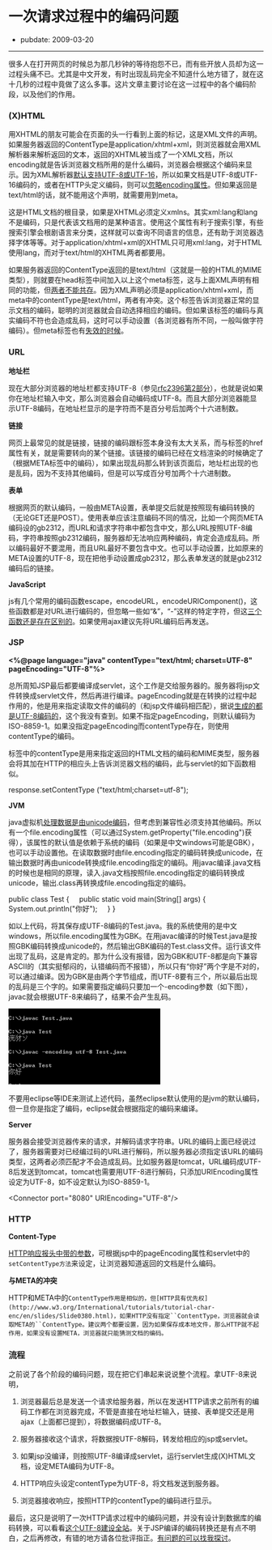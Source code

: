 # 一次请求过程中的编码问题

- pubdate: 2009-03-20

--------------------------


很多人在打开网页的时候总为那几秒钟的等待抱怨不已，而有些开放人员却为这一过程头痛不已。尤其是中文开发，有时出现乱码完全不知道什么地方错了，就在这十几秒的过程中竟做了这么多事。这片文章主要讨论在这一过程中的各个编码阶段，以及他们的作用。





### (X)HTML




<strong><?xml version="1.0" encoding="UTF-8" ?>
</strong>




用XHTML的朋友可能会在页面的头一行看到上面的标记，这是XML文件的声明。如果服务器返回的ContentType是application/xhtml+xml，则浏览器就会用XML解析器来解析返回的文本，返回的XHTML被当成了一个XML文档，所以encoding就是告诉浏览器文档所用的是什么编码，浏览器会根据这个编码来显示。因为XML解析器[默认支持UTF-8或UTF-16](http://www.w3.org/TR/2000/REC-xml-20001006#charencoding)，所以如果文档是UTF-8或UTF-16编码的，或者在HTTP头定义编码，则可以[忽略encoding属性](http://www.w3.org/International/geo/html-tech/tech-character.html#IDAL1RO)。但如果返回是text/html的话，就不能用这个声明，就需要用到meta。





<strong><html xmlns="http://www.w3.org/1999/xhtml" xml:lang="en" lang="en"></strong>




这是HTML文档的根目录，如果是XHTML必须定义xmlns。其实xml:lang和lang不是编码，只是代表该文档用的是某种语言。使用这个属性有利于搜索引擎，有些搜索引擎会根剧语言来分类，这样就可以查询不同语言的信息，还有助于浏览器选择字体等等。对于application/xhtml+xml的XHTML只可用xml:lang，对于HTML使用lang，而对于text/html的XHTML两者都要用。





<strong><meta http-equiv="content-type" content="text/html; charset=UTF-8" /></strong>




如果服务器返回的ContentType返回的是text/html（这就是一般的HTML的MIME类型），则就要在head标签中间加入以上这个meta标签，这与上面XML声明有相同的功能，但[两者不能共存](http://www.webreference.com/authoring/xhtml/coding/)。因为XML声明必须是application/xhtml+xml，而meta中的contentType是text/html，两者有冲突。这个标签告诉浏览器正常的显示文档的编码，聪明的浏览器就会自动选择相应的编码。但如果该标签的编码与真实编码不符也会造成乱码，这时可以手动设置（各浏览器有所不同，一般叫做字符编码）。但meta标签也有[失效的时候](http://jiwai.de/popomore/statuses/15907132)。





### URL




**地址栏**




现在大部分浏览器的地址栏都支持UTF-8（参见[rfc2396第2部分](http://www.ietf.org/rfc/rfc2396.txt)），也就是说如果你在地址栏输入中文，那么浏览器会自动编码成UTF-8。而且大部分浏览器能显示UTF-8编码，在地址栏显示的是字符而不是百分号后加两个十六进制数。




**链接**




网页上最常见的就是链接，链接的编码跟标签本身没有太大关系，而与标签的href属性有关，就是需要转向的某个链接。该链接的编码已经在文档渲染的时候确定了（根据META标签中的编码），如果出现乱码那么转到该页面后，地址栏出现的也是乱码，因为不支持其他编码，但是可以写成百分号加两个十六进制数。




**表单**




根据网页的默认编码，一般由META设置，表单提交后就是按照现有编码转换的（无论GET还是POST）。使用表单应该注意编码不同的情况，比如一个网页META编码设的gb2312，而URL和请求字符串中都包含中文，那么URL按照UTF-8编码，字符串按照gb2312编码，服务器却无法响应两种编码，肯定会造成乱码。所以编码最好不要混用，而且URL最好不要包含中文。也可以手动设置，比如原来的META设置的UTF-8，现在把他手动设置成gb2312，那么表单发送的就是gb2312编码后的链接。




**JavaScript**




js有几个常用的编码函数escape，encodeURL，encodeURIComponent()，这些函数都是对URL进行编码的，但忽略一些如“&”，“-”这样的特定字符，但这[三个函数还是存在区别的](http://looxiaohu.javaeye.com/blog/220334)。如果使用ajax建议先将URL编码后再发送。





### JSP




<strong><%@page language="java" contentType="text/html; charset=UTF-8" pageEncoding="UTF-8"%></strong>




总所周知JSP最后都要编译成servlet，这个工作是交给服务器的。服务器将jsp文件转换成servlet文件，然后再进行编译。pageEncoding就是在转换的过程中起作用的，他是用来指定读取文件的编码的（和jsp文件编码相匹配），据说[生成的都是UTF-8编码的](http://tech.sina.com.cn/s/2007-09-27/10121766102.shtml)，这个我没有查到。如果不指定pageEncoding，则默认编码为 ISO-8859-1。如果没指定pageEncoding而contentType存在，则使用contentType的编码。




标签中的contentType是用来指定返回的HTML文档的编码和MIME类型，服务器会将其加在HTTP的相应头上告诉浏览器文档的编码，此与servlet的如下函数相似。





response.setContentType ("text/html;charset=utf-8");




**JVM**




java虚拟机[处理数据是由unicode编码](http://publib.boulder.ibm.com/infocenter/iseries/v5r3/index.jsp?topic=/rzaha/charenc.htm)，但考虑到兼容性必须支持其他编码。所以有一个file.encoding属性（可以通过System.getProperty("file.encoding")获得），该属性的默认值是依赖于系统的编码（如果是中文windows可能是GBK），也可以手动设置他。在读取数据时由file.encoding指定的编码转换成unicode，在输出数据时再由unicode转换成file.encoding指定的编码。用javac编译.java文档的时候也是相同的原理，读入.java文档按照file.encoding指定的编码转换成unicode，输出.class再转换成file.encoding指定的编码。





public class Test {
    public static void main(String[] args) {
        System.out.println("你好");
    }
}




如以上代码，将其保存成UTF-8编码的Test.java。我的系统使用的是中文windows，所以file.encoding属性为GBK。在用javac编译的时候Test.java是按照GBK编码转换成unicode的，然后输出GBK编码的Test.class文件。运行该文件出现了乱码，这是肯定的。那为什么没有报错，因为GBK和UTF-8都是向下兼容ASCII的（其实挺郁闷的，认错编码而不报错），所以只有“你好”两个字是不对的，可以通过编译。因为GBK是由两个字节组成，而UTF-8要有三个，所以最后出现的乱码是三个字的。如果需要指定编码只要加一个-encoding参数（如下图），javac就会根据UTF-8来编码了，结果不会产生乱码。





<a href="../../uploads/2009/03/encoding.png"><img src="../../uploads/2009/03/encoding-300x150.png" title="encoding" height="150" width="300" alt="encoding" class="size-medium wp-image-475 alignnone"></img></a>




不要用eclipse等IDE来测试上述代码，虽然eclipse默认使用的是jvm的默认编码，但一旦你是指定了编码，eclipse就会根据指定的编码来编译。




**Server**




服务器会接受浏览器传来的请求，并解码请求字符串。URL的编码上面已经说过了，服务器需要对已经编过码的URL进行解码，所以服务器必须指定该URL的编码类型，这两者必须匹配才不会造成乱码。比如服务器是tomcat，URL编码成UTF-8后发送到tomcat，tomcat也需要用UTF-8进行解码，只添加URIEncoding属性设定为UTF-8，如不设定默认为ISO-8859-1。





<span class="code-tag"><Connector port=<span class="code-quote">"8080"</span> URIEncoding=<span class="code-quote">"UTF-8"</span>/></span>




### HTTP




**Content-Type**




[HTTP响应报头中带的参数](http://www.w3.org/International/O-HTTP-charset)，可根据jsp中的pageEncoding属性和servlet中的`setContentType方法`来设定，让浏览器知道返回的文档是什么编码。




**与META的冲突**




HTTP和META中的`ContentType作用是相似的，但[HTTP具有优先权](http://www.w3.org/International/tutorials/tutorial-char-enc/en/slides/Slide0380.html)，如果HTTP没有指定``ContentType，浏览器就会读取META的``ContentType。建议两个都要设置，因为如果保存成本地文件，那么HTTP就不起作用，如果没有设置META，浏览器就只能猜测文档的编码。`





### 流程


之前说了各个阶段的编码问题，现在把它们串起来说说整个流程。拿UTF-8来说明，




1. 浏览器最后总是发送一个请求给服务器，所以在发送HTTP请求之前所有的编码工作都在浏览器完成，不管是直接在地址栏输入，链接、表单提交还是用ajax（上面都已提到），将数据编码成UTF-8。


2. 服务器接收这个请求，将数据按UTF-8解码，转发给相应的jsp或servlet。


3. 如果jsp没编译，则按照UTF-8编译成servlet，运行servlet生成(X)HTML文档，设定META编码为UTF-8。


4. HTTP响应头设定contentType为UTF-8，将文档发送到服务器。


5. 浏览器接收响应，按照HTTP的contentType的编码进行显示。


最后，这只是说明了一次HTTP请求过程中的编码问题，并没有设计到数据库的编码转换，可以看看[这个UTF-8建设全站](http://fwso.cn/blog/?p=511)。关于JSP编译的编码转换还是有点不明白，之后再修改，有错的地方请各位批评指正。[有问题的可以找我探讨](http://chuo.me/2008/11/my-social-network/)。
